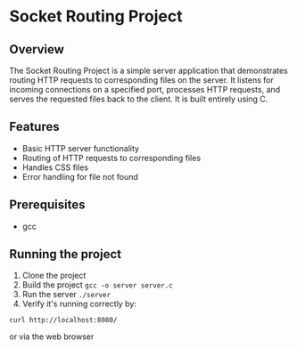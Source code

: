 # Socket Routing Project

## Overview

The Socket Routing Project is a simple server application that demonstrates routing HTTP requests to corresponding files on the server. It listens for incoming connections on a specified port, processes HTTP requests, and serves the requested files back to the client. It is built entirely using C.

## Features

- Basic HTTP server functionality
- Routing of HTTP requests to corresponding files
- Handles CSS files
- Error handling for file not found

## Prerequisites

- gcc

## Running the project

1. Clone the project
2. Build the project
```gcc -o server server.c```
3. Run the server
```./server```
4. Verify it's running correctly by:
``` 
curl http://localhost:8080/
```
or via the web browser